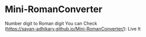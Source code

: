 # Mini-RomanConverter
Number digit to Roman digit
You can Check 
<br>
(https://sayan-adhikary.github.io/Mini-RomanConverter/): Live It
